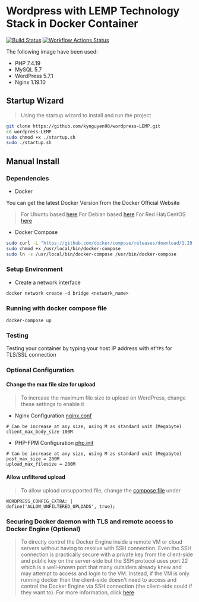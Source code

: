 # Wordpress with LEMP Technology Stack in Docker Container
[![Build Status](https://travis-ci.com/svenikea/Wordpress-LEMP.svg?branch=main)](https://travis-ci.com/svenikea/Wordpress-LEMP) [![Workflow Actions Status](https://github.com/svenikea/Wordpress-LEMP/workflows/Build-Environment/badge.svg)](https://github.com/svenikea/Wordpress-LEMP/actions)

The following image have been used:

* PHP 7.4.19
* MySQL 5.7
* WordPress 5.7.1
* Nginx 1.19.10

## Startup Wizard 

> Using the startup wizard to install and run the project

```bash
git clone https://github.com/kynguyen98/wordpress-LEMP.git
cd wordpress-LEMP
sudo chmod +x ./startup.sh
sudo ./startup.sh
```


## Manual Install 
### Dependencies
* Docker

 You can get the latest Docker Version from the Docker Official Website 

> For Ubuntu based [here](https://docs.docker.com/engine/install/ubuntu/)
> For Debian based [here](https://docs.docker.com/engine/install/debian/)
> For Red Hat/CentOS [here](https://docs.docker.com/engine/install/centos/)

* Docker Compose

```bash
sudo curl -L "https://github.com/docker/compose/releases/download/1.29.2/docker-compose-$(uname -s)-$(uname -m)" -o /usr/local/bin/docker-compose
sudo chmod +x /usr/local/bin/docker-compose
sudo ln -s /usr/local/bin/docker-compose /usr/bin/docker-compose
```

### Setup Environment 
* Create a network interface 

```
docker network create -d bridge <network_name>
```

### Running with docker compose file 

```
docker-compose up
```

### Testing 
Testing your container by typing your host IP address with ```HTTPS``` for TLS/SSL connection

### Optional Configuration

#### Change the max file size for upload

> To increase the maximum file size to upload on WordPress, change these settings to enable it

* Nginx Configuration [nginx.conf](./nginx/my-nginx.conf)

```
# Can be increase at any size, using M as standard unit (Megabyte)
client_max_body_size 100M 
```

* PHP-FPM Configuration [php.init](./wordpress/php-fpm/my-php-development.ini)

```
# Can be increase at any size, using M as standard unit (Megabyte)
post_max_size = 200M
upload_max_filesize = 200M 
```

#### Allow unfiltered upload 

> To allow upload unsupported file, change the [compose file](docker-compose.yaml) under 

```                        
WORDPRESS_CONFIG_EXTRA: |
define('ALLOW_UNFILTERED_UPLOADS', true);
```


### Securing Docker daemon with TLS and remote access to Docker Engine (Optional)

> To directly control the Docker Engine inside a remote VM or cloud servers without having to resolve with SSH connection. Even tho SSH connection is practically secure with a private key from the client-side and public key on the server-side but the SSH protocol uses port 22 which is a well-known port that many outsiders already knew and may attempt to access and login to the VM. Instead, if the VM is only running docker then the client-side doesn't need to access and control the Docker Engine via SSH connection (the client-side could if they want to).
> For more information, click [here](./REMOTE.MD)

